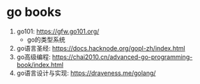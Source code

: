 # go books
1. go101: https://gfw.go101.org/
    * go的类型系统
2. go语言圣经: https://docs.hacknode.org/gopl-zh/index.html
3. go高级编程: https://chai2010.cn/advanced-go-programming-book/index.html
4. go语言设计与实现: https://draveness.me/golang/